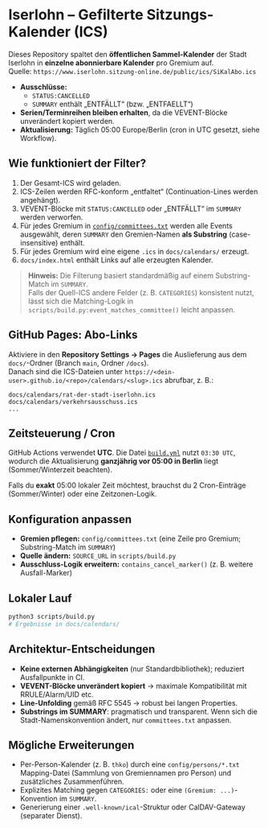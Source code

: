 # Iserlohn – Gefilterte Sitzungs-Kalender (ICS)

Dieses Repository spaltet den **öffentlichen Sammel-Kalender** der Stadt Iserlohn in **einzelne abonnierbare Kalender** pro Gremium auf.  
Quelle: `https://www.iserlohn.sitzung-online.de/public/ics/SiKalAbo.ics`

- **Ausschlüsse:**  
  - `STATUS:CANCELLED`  
  - `SUMMARY` enthält „ENTFÄLLT“ (bzw. „ENTFAELLT“)  
- **Serien/Terminreihen bleiben erhalten**, da die VEVENT-Blöcke unverändert kopiert werden.
- **Aktualisierung:** Täglich 05:00 Europe/Berlin (cron in UTC gesetzt, siehe Workflow).

## Wie funktioniert der Filter?

1. Der Gesamt-ICS wird geladen.
2. ICS-Zeilen werden RFC-konform „entfaltet“ (Continuation-Lines werden angehängt).
3. VEVENT-Blöcke mit `STATUS:CANCELLED` oder „ENTFÄLLT“ im `SUMMARY` werden verworfen.
4. Für jedes Gremium in [`config/committees.txt`](config/committees.txt) werden alle Events ausgewählt, deren `SUMMARY` den Gremien-Namen **als Substring** (case-insensitive) enthält.
5. Für jedes Gremium wird eine eigene `.ics` in `docs/calendars/` erzeugt.
6. `docs/index.html` enthält Links auf alle erzeugten Kalender.

> **Hinweis:** Die Filterung basiert standardmäßig auf einem Substring-Match im `SUMMARY`.  
> Falls der Quell-ICS andere Felder (z. B. `CATEGORIES`) konsistent nutzt, lässt sich die Matching-Logik in `scripts/build.py:event_matches_committee()` leicht anpassen.

## GitHub Pages: Abo-Links

Aktiviere in den **Repository Settings → Pages** die Auslieferung aus dem `docs/`-Ordner (Branch `main`, Ordner `/docs`).  
Danach sind die ICS-Dateien unter `https://<dein-user>.github.io/<repo>/calendars/<slug>.ics` abrufbar, z. B.:

```
docs/calendars/rat-der-stadt-iserlohn.ics
docs/calendars/verkehrsausschuss.ics
...
```

## Zeitsteuerung / Cron

GitHub Actions verwendet **UTC**. Die Datei [`build.yml`](.github/workflows/build.yml) nutzt `03:30 UTC`, wodurch die Aktualisierung **ganzjährig vor 05:00 in Berlin** liegt (Sommer/Winterzeit beachten).

Falls du **exakt** 05:00 lokaler Zeit möchtest, brauchst du 2 Cron-Einträge (Sommer/Winter) oder eine Zeitzonen-Logik.

## Konfiguration anpassen

- **Gremien pflegen:** `config/committees.txt` (eine Zeile pro Gremium; Substring-Match im `SUMMARY`)
- **Quelle ändern:** `SOURCE_URL` in `scripts/build.py`
- **Ausschluss-Logik erweitern:** `contains_cancel_marker()` (z. B. weitere Ausfall-Marker)

## Lokaler Lauf

```bash
python3 scripts/build.py
# Ergebnisse in docs/calendars/
```

## Architektur-Entscheidungen

- **Keine externen Abhängigkeiten** (nur Standardbibliothek); reduziert Ausfallpunkte in CI.
- **VEVENT-Blöcke unverändert kopiert** → maximale Kompatibilität mit RRULE/Alarm/UID etc.
- **Line-Unfolding** gemäß RFC 5545 → robust bei langen Properties.
- **Substrings im SUMMARY**: pragmatisch und transparent. Wenn sich die Stadt-Namenskonvention ändert, nur `committees.txt` anpassen.

## Mögliche Erweiterungen

- Per-Person-Kalender (z. B. `thko`) durch eine `config/persons/*.txt` Mapping-Datei (Sammlung von Gremiennamen pro Person) und zusätzliches Zusammenführen.
- Explizites Matching gegen `CATEGORIES:` oder eine `(Gremium: ...)`-Konvention im `SUMMARY`.
- Generierung einer `.well-known/ical`-Struktur oder CalDAV-Gateway (separater Dienst).
